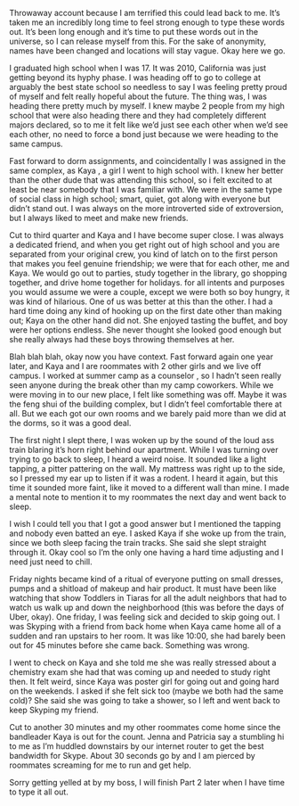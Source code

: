 Throwaway account because I am terrified this could lead back to me.  It’s taken me an incredibly long time to feel strong enough to type these words out.  It’s been long enough and it’s time to put these words out in the universe, so I can release myself from this.  For the sake of anonymity, names have been changed and locations will stay vague.  Okay here we go.

I graduated high school when I was 17.  It was 2010, California was just getting beyond its hyphy phase. I was heading off to go to college at arguably the best state school so needless to say I was feeling pretty proud of myself and felt really hopeful about the future.  The thing was, I was heading there pretty much by myself.  I knew maybe 2 people from my high school that were also heading there and they had completely different majors declared, so to me it felt like we’d just see each other when we’d see each other, no need to force a bond just because we were heading to the same campus. 

Fast forward to dorm assignments, and coincidentally I was assigned in the same complex, as Kaya , a girl I went to high school with.  I knew her better than the other dude that was attending this school, so i felt excited to at least be near somebody that I was familiar with.  We were in the same type of social class in high school; smart, quiet, got along with everyone but didn’t stand out.  I was always on the more introverted side of extroversion, but I always liked to meet and make new friends.  

Cut to third quarter and Kaya and I have become super close.    I was always a dedicated friend, and when you get right out of high school and you are separated from your original crew, you kind of latch on to the first person that makes you feel genuine friendship;  we were that for each other, me and Kaya.   We would go out to parties, study together in the library,  go shopping together, and drive home together for holidays.   for all intents and purposes you would assume we were a couple, except we were both so boy hungry, it was kind of hilarious.    One of us was better at this than the other.  I had a hard time doing any kind of hooking up on the first date other than making out;  Kaya on the other hand did not.  She enjoyed tasting the buffet, and boy were her options endless.  She never thought she looked good enough but she really always had these boys throwing themselves at her.  

Blah blah blah, okay now you have context.  Fast forward again one year later, and Kaya and I are roommates with 2 other girls and we live off campus.  I worked at summer camp as a counselor , so I hadn’t seen really seen anyone during the break other than my camp coworkers.   While we were moving in to our new place, I felt like something was off.  Maybe it was the feng shui of the building complex, but I didn’t feel comfortable there at all.  But we each got our own rooms and we barely paid more than we did at the dorms, so it was a good deal. 

The first night I slept there, I was woken up by the sound of the loud ass train blaring it’s horn right behind our apartment.  While I was turning over trying to go back to sleep, I heard a weird noise.  It sounded like a light tapping, a pitter pattering on the wall.  My mattress was right up to the side, so I pressed my ear up to listen if it was a rodent.  I heard it again,  but this time it sounded more faint, like it moved to a different wall than mine.  I made a mental note to mention it to my roommates the next day and went back to sleep.  

I wish I could tell you that I got a good answer but I mentioned the tapping and nobody even batted an eye.   I asked Kaya if she woke up from the train, since we both sleep facing the train tracks.  She said she slept straight through it.  Okay cool so I’m the only one having a hard time adjusting and I need just need to chill.  

Friday nights became kind of a ritual of everyone putting on small dresses, pumps and a shitload of makeup and hair product.  It must have been like watching that show Toddlers in Tiaras for all the adult neighbors that had to watch us walk up and down the neighborhood (this was before the days of Uber, okay).  One friday, I was feeling sick and decided to skip going out.    I was Skyping with a friend from back home when Kaya came home all of a sudden and ran upstairs to her room.  It was like 10:00, she had barely been out for 45 minutes before she came back.  Something was wrong. 

I went to check on Kaya and she told me she was really stressed about a chemistry exam she had that was coming up and needed to study right then.  It felt weird, since Kaya was poster girl for going out and going hard on the weekends.   I asked if she felt sick too (maybe we both had the same cold)?  She said she was going to take a shower, so I left and went back to keep Skyping my friend.  

Cut to another 30 minutes and my other roommates come home since the bandleader Kaya is out for the count.  Jenna and Patricia say a stumbling hi to me as I’m huddled downstairs by our internet router to get the best bandwidth for Skype. About 30 seconds go by and I am pierced by roommates screaming for me to run and get help. 




Sorry getting yelled at by my boss, I will finish Part 2 later when I have time to type it all out.